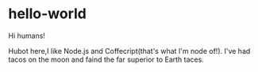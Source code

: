 # hello-world
Hi humans!

Hubot here,I like Node.js and Coffecript(that's what I'm node of!).
I've had tacos on the moon and faind the far superior to Earth taces.

